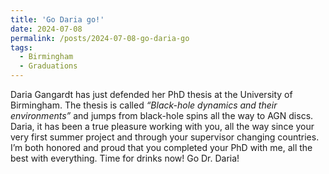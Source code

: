 ```yaml
---
title: 'Go Daria go!'
date: 2024-07-08
permalink: /posts/2024-07-08-go-daria-go
tags:
  - Birmingham
  - Graduations
---
```


Daria Gangardt has just defended her PhD thesis at the University of Birmingham. The thesis is called _“Black-hole dynamics and their environments”_ and jumps from black-hole spins all the way to AGN discs. Daria, it has been a true pleasure working with you, all the way since your very first summer project and through your supervisor changing countries. I’m both honored and proud that you completed your PhD with me, all the best with everything. Time for drinks now! Go Dr. Daria!

